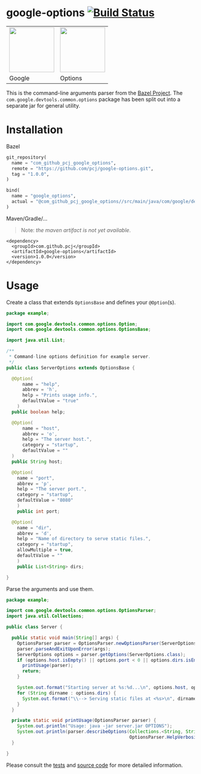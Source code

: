 # google-options [![Build Status](https://travis-ci.org/pcj/google-options.svg?branch=master)](https://travis-ci.org/pcj/google-options)

<table><tr>
<td><img src="https://avatars0.githubusercontent.com/u/1342004?v=3&s=200" width="120"/></td>
<td><img src="http://cdn.osxdaily.com/wp-content/uploads/2014/08/terminal-icon-osx.png" width="120"/></td>
</tr><tr>
<td>Google</td>
<td>Options</td>
</tr></table>

This is the command-line arguments parser from the
[Bazel Project](http://bazel.build).  The
`com.google.devtools.common.options` package has been split out into a
separate jar for general utility.

# Installation

Bazel

```python
git_repository(
  name = "com_github_pcj_google_options",
  remote = "https://github.com/pcj/google-options.git",
  tag = "1.0.0",
)

bind(
  name = "google_options",
  actual = "@com_github_pcj_google_options//src/main/java/com/google/devtools/common/options",
)
```

Maven/Gradle/...

> Note: *the maven artifact is not yet available*.

```markup
<dependency>
  <groupId>com.github.pcj</groupId>
  <artifactId>google-options</artifactId>
  <version>1.0.0</version>
</dependency>
```

# Usage

Create a class that extends `OptionsBase` and defines your `@Option`(s).

```java
package example;

import com.google.devtools.common.options.Option;
import com.google.devtools.common.options.OptionsBase;

import java.util.List;

/**
 * Command-line options definition for example server.
 */
public class ServerOptions extends OptionsBase {

  @Option(
      name = "help",
      abbrev = 'h',
      help = "Prints usage info.",
      defaultValue = "true"
    )
  public boolean help;

  @Option(
      name = "host",
      abbrev = 'o',
      help = "The server host.",
      category = "startup",
      defaultValue = ""
  )
  public String host;

  @Option(
    name = "port",
    abbrev = 'p',
    help = "The server port.",
    category = "startup",
    defaultValue = "8080"
    )
    public int port;

  @Option(
    name = "dir",
    abbrev = 'd',
    help = "Name of directory to serve static files.",
    category = "startup",
    allowMultiple = true,
    defaultValue = ""
    )
    public List<String> dirs;

}
```

Parse the arguments and use them.

```java
package example;

import com.google.devtools.common.options.OptionsParser;
import java.util.Collections;

public class Server {

  public static void main(String[] args) {
    OptionsParser parser = OptionsParser.newOptionsParser(ServerOptions.class);
    parser.parseAndExitUponError(args);
    ServerOptions options = parser.getOptions(ServerOptions.class);
    if (options.host.isEmpty() || options.port < 0 || options.dirs.isEmpty()) {
      printUsage(parser);
      return;
    }

    System.out.format("Starting server at %s:%d...\n", options.host, options.port);
    for (String dirname : options.dirs) {
      System.out.format("\\--> Serving static files at <%s>\n", dirname);
    }
  }

  private static void printUsage(OptionsParser parser) {
    System.out.println("Usage: java -jar server.jar OPTIONS");
    System.out.println(parser.describeOptions(Collections.<String, String>emptyMap(),
                                              OptionsParser.HelpVerbosity.LONG));
  }

}
```

Please consult the
[tests](src/test/java/com/google/devtools/common/options/) and
[source code](src/main/java/com/google/devtools/common/options/) for
more detailed information.
